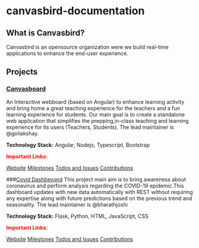 # canvasbird-documentation
## What is Canvasbird?
Canvasbird is an opensource organization were we build real-time applications to enhance the end-user experience.

<!-- ## Important Links: -->
<!-- Our homepage: https://www.canvasbird.org -->
<!-- If you want to get in touch with the team with issues other than documentation, head to the gitter channel [here](#) -->
<!-- If you are looking for contribution click [here]() for Instructions. -->
<!-- For Wiki click [here]() -->
<!-- Project Checklists [Click here]() -->

## Projects
<!-- canvasboard -->

### [Canvasboard]('https://github.com/Canvasbird/canvasboard')
An Interactive webboard (based on Angular) to enhance learning activity and bring home a great teaching experience for the teachers and a fun learning experience for students. Our main goal is to create a standalone web application that simplifies the prepping,in-class teaching and learning experience for its users (Teachers, Students). The lead maintainer is @goliakshay. 

<strong>Technology Stack:</strong> Angular, Nodejs, Typescript, Bootstrap
<p><strong style="color:red">Important Links:</strong></p>

[Website]()
[Milestones]()
[Todos and Issues]('https://github.com/Canvasbird/canvasboard/issues')
[Contributions]()

<!-- covid Dashbeyond -->
###[Covid Dashbeyond]('https://github.com/Canvasbird/mlc19-backend')
This project main aim is to bring awareness about coronavirus and perform analysis regarding the COVID-19 epidemic.This dashboard updates with new data automatically with REST without requiring any expertise along with future predictions based on the previous trend and seasonality. The lead maintainer is @bharathjoshi

<strong>Technology Stack:</strong> <span>Flask, Python, HTML, JavaScript, CSS</span>
<p><strong style="color:red">Important Links:</strong></p>


[Website]()
[Milestones]()
[Todos and Issues]()
[Contributions]()


<!-- ### CamLecture  -->
<!-- ### NLP based Emotions recommendation -->
<!-- ### AutoML -->
